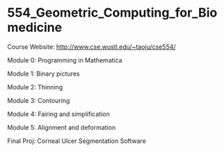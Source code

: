 # 554_Geometric_Computing_for_Biomedicine
Course Website:
http://www.cse.wustl.edu/~taoju/cse554/

Module 0: Programming in Mathematica 

Module 1: Binary pictures

Module 2: Thinning

Module 3: Contouring 

Module 4: Fairing and simplification 

Module 5: Alignment and deformation

Final Proj: Corneal Ulcer Segmentation Software
